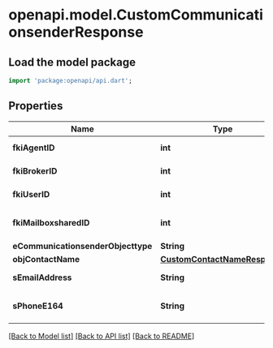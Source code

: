 # openapi.model.CustomCommunicationsenderResponse

## Load the model package
```dart
import 'package:openapi/api.dart';
```

## Properties
Name | Type | Description | Notes
------------ | ------------- | ------------- | -------------
**fkiAgentID** | **int** | The unique ID of the Agent. | [optional] 
**fkiBrokerID** | **int** | The unique ID of the Broker. | [optional] 
**fkiUserID** | **int** | The unique ID of the User | [optional] 
**fkiMailboxsharedID** | **int** | The unique ID of the Mailboxshared | [optional] 
**eCommunicationsenderObjecttype** | **String** |  | 
**objContactName** | [**CustomContactNameResponse**](CustomContactNameResponse.md) |  | 
**sEmailAddress** | **String** | The email address. | [optional] 
**sPhoneE164** | **String** | A phone number in E.164 Format | [optional] 

[[Back to Model list]](../README.md#documentation-for-models) [[Back to API list]](../README.md#documentation-for-api-endpoints) [[Back to README]](../README.md)


